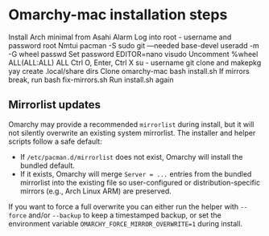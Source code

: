 # Omarchy-mac installation steps

Install Arch minimal from Asahi Alarm
Log into root - username and password root
Nmtui
pacman -S sudo git —needed base-devel
useradd -m -G wheel <username>
passwd <username>
Set password
EDITOR=nano visudo
Uncomment %wheel ALL(ALL:ALL) ALL
Ctrl O, Enter, Ctrl X
su - username 
git clone and makepkg yay
create .local/share dirs
Clone omarchy-mac
bash install.sh
If mirrors break, run bash fix-mirrors.sh
Run install.sh again

## Mirrorlist updates

Omarchy may provide a recommended `mirrorlist` during install, but it will not
silently overwrite an existing system mirrorlist. The installer and helper
scripts follow a safe default:

- If `/etc/pacman.d/mirrorlist` does not exist, Omarchy will install the
	bundled default.
- If it exists, Omarchy will merge `Server = ...` entries from the bundled
	mirrorlist into the existing file so user-configured or distribution-specific
	mirrors (e.g., Arch Linux ARM) are preserved.

If you want to force a full overwrite you can either run the helper with
`--force` and/or `--backup` to keep a timestamped backup, or set the
environment variable `OMARCHY_FORCE_MIRROR_OVERWRITE=1` during install.

